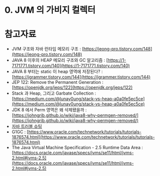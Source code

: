 # 0. JVM 의 가비지 컬렉터

# 참고자료

- JVM 구조와 자바 런타임 메모리 구조 : [https://jeong-pro.tistory.com/148](https://jeong-pro.tistory.com/148)
- JAVA 8 이후의 HEAP 메모리 구조와 GC 알고리즘 : [https://1-7171771.tistory.com/140](https://1-7171771.tistory.com/140)
- JAVA 8 부터는 static 이 heap 영역에 저장된다? : [https://jgrammer.tistory.com/144](https://jgrammer.tistory.com/144)
- JEP 122: Remove the Permanent Generation : [https://openjdk.org/jeps/122](https://openjdk.org/jeps/122)
- Stack 과 Heap, 그리고 Garbate Collection : [https://medium.com/@lunay0ung/stack-vs-heap-a0a0fe5ec5ce](https://medium.com/@lunay0ung/stack-vs-heap-a0a0fe5ec5ce)
- JDK 8 에서 Perm 영역은 왜 삭제됐을까 : [https://johngrib.github.io/wiki/java8-why-permgen-removed/](https://johngrib.github.io/wiki/java8-why-permgen-removed/)
- [자바 트러블 슈팅](http://www.yes24.com/Product/Goods/84937877)
- G1GC : [https://www.oracle.com/technetwork/tutorials/tutorials-1876574.html](https://www.oracle.com/technetwork/tutorials/tutorials-1876574.html)
- The Java Virtual Machine Specification - 2.5 Runtime Data Area : [https://docs.oracle.com/javase/specs/jvms/se11/html/jvms-2.html#jvms-2.5](https://docs.oracle.com/javase/specs/jvms/se11/html/jvms-2.html#jvms-2.5)

<br>